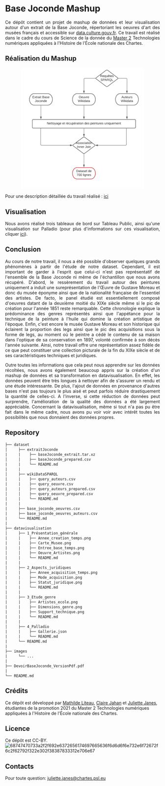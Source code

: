 # Base Joconde Mashup
<div align="justify">
  
Ce dépôt contient un projet de mashup de données et leur visualisation autour d'un extrait de la Base Joconde, répertoriant les oeuvres d'art des musées français et accessible sur
[data.culture.gouv.fr](https://data.culture.gouv.fr/explore/dataset/base-joconde-extrait/information/). Ce travail est réalisé dans le cadre du cours de Science de la donnée du [Master 2](http://www.chartes.psl.eu/fr/cursus/master-technologies-numeriques-appliquees-histoire) Technologies numériques appliquées à l'Histoire de l'École nationale des Chartes.

## Réalisation du Mashup
<p align="center">
  <img src="images/pipeline_mashup.png" width="400"/>
</p>

Pour une description détaillée du travail réalisé : [ici](https://github.com/Juliettejns/baseJocondeMashup/blob/documentation_nettoye/dataset/README.md)

## Visualisation
Nous avons réalisé trois tableaux de bord sur Tableau Public, ainsi qu'une visualisation sur Palladio (pour plus d'informations sur ces visualisation, cliquer [ici](https://github.com/Juliettejns/baseJocondeMashup/tree/main/datavisualisation)).

## Conclusion
Au cours de notre travail, il nous a été possible d'observer quelques grands phénomènes à partir de l'étude de notre dataset. Cependant, il est important de garder à l'esprit que celui-ci n'est pas représentatif de l'ensemble de la Base Joconde ni même de l'échantillon que nous avons récupéré. D'abord, le ressèrement du travail autour des peintures uniquement a induit une sureprésentation de l'Œuvre de Gustave Moreau et donc du musée éponyme ainsi que de la nationalité française de l'essentiel des artistes. De facto, le panel étudié est essentiellement composé d'oeuvres datant de la deuxième moitié du XIXe siècle même si le pic de création pour l'année 1851 reste remarquable. Cette chronologie explique la prédominance des genres représentés ainsi que l'appétance pour la technique de la peinture à l'huile qui domine la création artistique de l'époque. Enfin, c'est encore le musée Gustave Moreau et son historique qui éclairent la proportion des legs ainsi que le pic des acquisitions sous la forme de legs, au moment où le peintre a cédé le contenu de sa maison dans l'optique de sa conservation en 1897, volonté confirmée à son décès l'année suivante. Ainsi, notre travail offre une représentation assez fidèle de ce que peut constituer une collection picturale de la fin du XIXe siècle et de ses caractéristiques techniques et juridiques. 

Outre toutes les informations que cela peut nous apprendre sur les données récoltées, nous avons également beaucoup appris sur la création d'un mashup de données et sa transformation en datavisualisation. En effet, les données peuvent être très longues à nettoyer afin de s'assurer un rendu et une étude intéressante. De plus, l'ajout de données en provenance d'autres bases n'est pas toujours le plus aisé et peut parfois réduire drastiquement la quantité de celles-ci. A l'inverse, si cette réduction de données peut surprendre, l'amélioration de la qualité des données a été largement appréciable. Concernant la datavisualisation, même si tout n'a pas pu être fait dans le même cadre, nous avons pu voir voir avec intérêt toutes les possibilités que nous donnaient des données propres.

</div>

## Repository
```
├── dataset
│     ├── extraitJoconde
|     |    ├── baseJoconde_extrait.tar.xz
│     │    ├── baseJoconde_prepared.csv 
|     |    └── README.md
|     |
│     ├── wikiDataSPARQL
|     |    ├── query_auteurs.csv
|     |    ├── query_oeuvre.csv
|     |    ├── query_auteurs_prepared.csv
│     │    ├── query_oeuvre_prepared.csv
|     |    └── README.md
|     |
|     ├── base_joconde_oeuvres.csv
|     ├── base_joconde_oeuvres_auteurs.csv
|     └── README.md
|
├── datavisualisation
│     ├── 1_Présentation_générale
|     |    ├── Annee_creation_temps.png
|     |    ├── Carte_Musee.png
|     |    ├── Entree_base_temps.png
│     │    ├── Oeuvre_Artistes.png
|     |    └── README.md
|     |
│     ├── 2_Aspects_juridiques
|     |    ├── Annee_acquisition_temps.png
|     |    ├── Mode_acquisition.png
|     |    ├── Statut_juridique.png
|     |    └── README.md
|     |
│     ├── 3_Etude_genre
|     |    ├── Artistes_ecole.png
|     |    ├── Dimensions_genre.png
|     |    ├── Support_technique.png
|     |    └── README.md
|     |
│     ├── 4_Palladio
|     |    ├── Gallerie.json
|     |    └── README.md
|     └── README.md
|
├── images
|     └── ...
|
├── DevoirBaseJoconde_VersionPdf.pdf
|
└── README.md
```
## Crédits
Ce dépôt est développé par [Mathilde Liteau](http://github.com/mathildeliteau), [Claire Jahan](http://github.com/Heresta) et [Juliette Janes](http://github.com/Juliettejns), étudiantes de la promotion 2021 du Master 2 Technologies numériques appliquées à l'Histoire de l'École nationale des Chartes.

## Licence
Ce dépôt est CC-BY.</br>
![68747470733a2f2f692e6372656174697665636f6d6d6f6e732e6f72672f6c2f62792f322e302f38387833312e706e67](https://user-images.githubusercontent.com/56683417/115525743-a78d2400-a28f-11eb-8e45-4b6e3265a527.png)

## Contacts
Pour toute question: juliette.janes@chartes.psl.eu 
